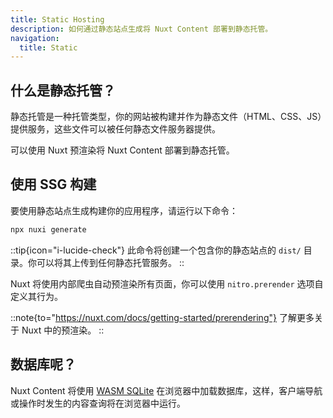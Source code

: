 ```yaml
---
title: Static Hosting
description: 如何通过静态站点生成将 Nuxt Content 部署到静态托管。
navigation:
  title: Static
---
```


## 什么是静态托管？

静态托管是一种托管类型，你的网站被构建并作为静态文件（HTML、CSS、JS）提供服务，这些文件可以被任何静态文件服务器提供。

可以使用 Nuxt 预渲染将 Nuxt Content 部署到静态托管。

## 使用 SSG 构建

要使用静态站点生成构建你的应用程序，请运行以下命令：

```bash
npx nuxi generate
```

::tip{icon="i-lucide-check"}
此命令将创建一个包含你的静态站点的 `dist/` 目录。你可以将其上传到任何静态托管服务。
::

Nuxt 将使用内部爬虫自动预渲染所有页面，你可以使用 `nitro.prerender` 选项自定义其行为。

::note{to="https://nuxt.com/docs/getting-started/prerendering"}
了解更多关于 Nuxt 中的预渲染。
::

## 数据库呢？

Nuxt Content 将使用 [WASM SQLite](/docs/advanced/database#wasm-sqlite-in-browser) 在浏览器中加载数据库，这样，客户端导航或操作时发生的内容查询将在浏览器中运行。
